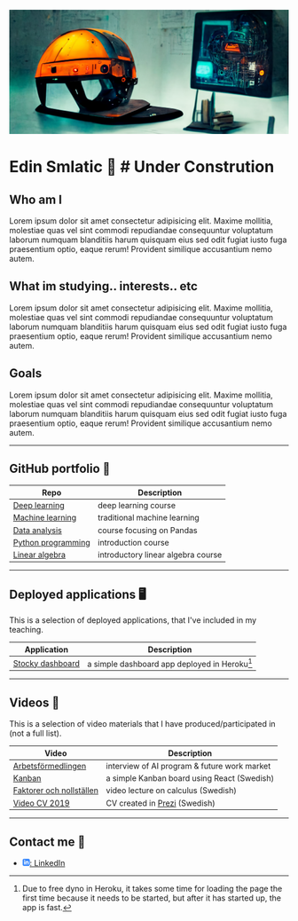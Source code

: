 ![ working as a landsurveyor in construction to a career in machine learning](assets/helmet.png)

# Edin Smlatic :robot:  # Under Constrution

## Who am I

Lorem ipsum dolor sit amet consectetur adipisicing elit. Maxime mollitia, molestiae quas vel sint commodi repudiandae consequuntur voluptatum laborum numquam blanditiis harum quisquam eius sed odit fugiat iusto fuga praesentium optio, eaque rerum! Provident similique accusantium nemo autem.

## What im studying.. interests.. etc

Lorem ipsum dolor sit amet consectetur adipisicing elit. Maxime mollitia, molestiae quas vel sint commodi repudiandae consequuntur voluptatum laborum numquam blanditiis harum quisquam eius sed odit fugiat iusto fuga praesentium optio, eaque rerum! Provident similique accusantium nemo autem.


## Goals

Lorem ipsum dolor sit amet consectetur adipisicing elit. Maxime mollitia, molestiae quas vel sint commodi repudiandae consequuntur voluptatum laborum numquam blanditiis harum quisquam eius sed odit fugiat iusto fuga praesentium optio, eaque rerum! Provident similique accusantium nemo autem.


---

## GitHub portfolio :briefcase:

| Repo                           | Description                        |
| ------------------------------ | ---------------------------------- |
| [Deep learning][dl]            | deep learning course               |
| [Machine learning][ml]         | traditional machine learning       |
| [Data analysis][data_analysis] | course focusing on Pandas          |
| [Python programming][pytprog]  | introduction course                |
| [Linear algebra][lin_alg]      | introductory linear algebra course |

<!-- | [Programmering 1][prog1]           | first programming course (gymnasiet)   | -->

[dl]: https://github.com/kokchun/Deep-learning-AI21
[ml]: https://github.com/kokchun/Maskininlarning-AI21
[pytprog]: https://github.com/kokchun/Programmering-med-Python
[data_analysis]: https://github.com/kokchun/Databehandling
[prog1]: https://github.com/NTI-Kronhus/TE19CD-PRRPRR01
[lin_alg]: https://github.com/kokchun/Linjar-algebra-21

---

## Deployed applications :desktop_computer:

This is a selection of deployed applications, that I've included in my teaching.

| Application                    | Description                                   |
| ------------------------------ | --------------------------------------------- |
| [Stocky dashboard][stock_dash] | a simple dashboard app deployed in Heroku[^1] |

[^1]: Due to free dyno in Heroku, it takes some time for loading the page the first time because it needs to be started, but after it has started up, the app is fast.

[stock_dash]: https://stocky-dashboard.herokuapp.com/

---

## Videos :movie_camera:

This is a selection of video materials that I have produced/participated in (not a full list).

| Video                                 | Description                                  |
| ------------------------------------- | -------------------------------------------- |
| [Arbetsförmedlingen][arb_formedling]  | interview of AI program & future work market |
| [Kanban][kanban_react]                | a simple Kanban board using React (Swedish)  |
| [Faktorer och nollställen][ma3c_fakt] | video lecture on calculus (Swedish)          |
| [Video CV 2019][cv_prezi]             | CV created in [Prezi][prezi] (Swedish)       |

[arb_formedling]: https://arbetsformedlingen.se/play/webb-tv-och-press/webb-tv/tema-framtidens-arbetsmarknad---redan-verklighet
[kanban_react]: https://drive.google.com/file/d/1-45bAeX-TuQXE0SVtcIDO_85qHSqGEmW/view?usp=sharing
[ma3c_fakt]: https://www.youtube.com/watch?v=wVneS4Akh9I
[cv_prezi]: https://www.youtube.com/watch?v=Xipc6YAtjTc&t=1s
[prezi]: https://prezi.com/

---

## Contact me :iphone:

- [![linkedIn icon](assets/linkedIn-icon.png): LinkedIn][linkedin]

[linkedin]: https://www.linkedin.com/in/edin-smlatic-377251173/
